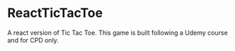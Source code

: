 # ReactTicTacToe
A react version of Tic Tac Toe. This game is built following a Udemy course and for CPD only.
